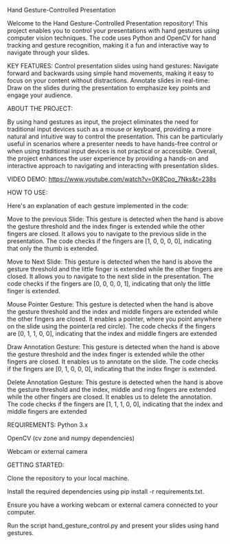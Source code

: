 Hand Gesture-Controlled Presentation

Welcome to the Hand Gesture-Controlled Presentation repository! This project enables you to control your presentations with hand gestures using computer vision techniques. 
The code uses Python and OpenCV for hand tracking and gesture recognition, making it a fun and interactive way to navigate through your slides.

KEY FEATURES:
Control presentation slides using hand gestures: Navigate forward and backwards using simple hand movements, making it easy to focus on your content without distractions.
Annotate slides in real-time: Draw on the slides during the presentation to emphasize key points and engage your audience.

ABOUT THE PROJECT:

 By using hand gestures as input, the project eliminates the need for traditional input devices such as a mouse or keyboard, providing a more natural and intuitive way to control the presentation. This can be particularly useful in scenarios where a presenter needs to have hands-free control or when using traditional input devices is not practical or accessible.
Overall, the project enhances the user experience by providing a hands-on and interactive approach to navigating and interacting with presentation slides.

VIDEO DEMO: https://www.youtube.com/watch?v=0K8Cpo_7Nks&t=238s

HOW TO USE: 

Here's an explanation of each gesture implemented in the code:

Move to the previous Slide: This gesture is detected when the hand is above the gesture threshold and the index finger is extended while the other fingers are closed. It allows you to navigate to the previous slide in the presentation. The code checks if the fingers are [1, 0, 0, 0, 0], indicating that only the thumb is extended.

Move to Next Slide: This gesture is detected when the hand is above the gesture threshold and the little finger is extended while the other fingers are closed. It allows you to navigate to the next slide in the presentation. The code checks if the fingers are [0, 0, 0, 0, 1], indicating that only the little finger is extended.

Mouse Pointer Gesture: This gesture is detected when the hand is above the gesture threshold and the index and middle fingers are extended while the other fingers are closed. It enables a pointer, where you point anywhere on the slide using the pointer(a red circle). The code checks if the fingers are [0, 1, 1, 0, 0], indicating that the index and middle fingers are extended

Draw Annotation Gesture: This gesture is detected when the hand is above the gesture threshold and the index finger is extended while the other fingers are closed. It enables us to annotate on the slide. The code checks if the fingers are [0, 1, 0, 0, 0], indicating that the index finger is extended.

Delete Annotation Gesture: This gesture is detected when the hand is above the gesture threshold and the index, middle and ring fingers are extended while the other fingers are closed. It enables us to delete the annotation. The code checks if the fingers are [1, 1, 1, 0, 0], indicating that the index and middle fingers are extended

REQUIREMENTS:
Python 3.x

OpenCV (cv zone and numpy dependencies)

Webcam or external camera

GETTING STARTED:

Clone the repository to your local machine.

Install the required dependencies using pip install -r requirements.txt.

Ensure you have a working webcam or external camera connected to your computer.

Run the script hand_gesture_control.py and present your slides using hand gestures.

